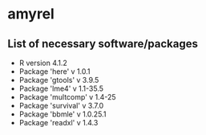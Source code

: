 # amyrel

## List of necessary software/packages

* R version 4.1.2
 * Package 'here' v 1.0.1
 * Package 'gtools' v 3.9.5
 * Package 'lme4' v 1.1-35.5
 * Package 'multcomp' v 1.4-25
 * Package 'survival' v 3.7.0
 * Package 'bbmle' v 1.0.25.1
 * Package 'readxl' v 1.4.3
 
